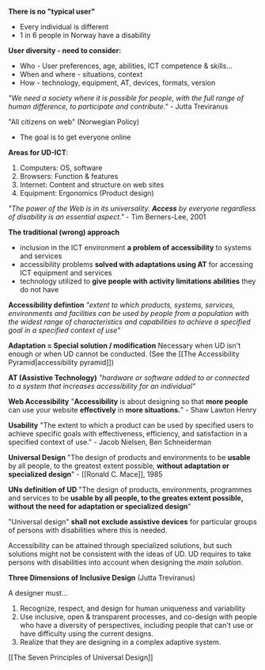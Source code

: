 **There is no "typical user"**
- Every individual is different
- 1 in 6 people in Norway have a disability

**User diversity - need to consider:**
- Who - User preferences, age, abilities, ICT competence & skills...
- When and where - situations, context
- How - technology, equipment, AT, devices, formats, version

*"We need a society where it is possible for people, with the full range of human difference, to participate and contribute."* - Jutta Treviranus

"All citizens on web" (Norwegian Policy)
- The goal is to get everyone online

**Areas for UD-ICT**:
1. Computers: OS, software
2. Browsers: Function & features
3. Internet: Content and structure on web sites
4. Equipment: Ergonomics (Product design)

*"The power of the Web is in its universality. **Access** by everyone regardless of disability is an essential aspect."* - Tim Berners-Lee, 2001

**The traditional (wrong) approach**
- inclusion in the ICT environment **a problem of accessibility** to systems and services
- accessibility problems **solved with adaptations using AT** for accessing ICT equipment and services
- technology utilized to **give people with activity limitations abilities** they do not have

**Accessibility defintion**
*"extent to which products, systems, services, environments and facilities can be used by people from a population with the widest range of characteristics and capabilities to achieve a specified goal in a specified context of use"*

**Adaptation = Special solution / modification**
Necessary when UD isn't enough or when UD cannot be conducted.
(See the [[The Accessibility Pyramid|accessibility pyramid]])

**AT (Assistive Technology)**
*"hardware or software added to or connected to a system that increases accessibility for an individual"*

**Web Accessibility**
"**Accessibility** is about designing so that **more people** can use your website **effectively** in **more situations.**" - Shaw Lawton Henry

**Usability**
"The extent to which a product can be used by specified users to achieve specific goals with effectiveness, efficiency, and satisfaction in a specified context of use." - Jacob Nielsen, Ben Schneiderman

**Universal Design**
"The design of products and environments to be **usable** by all people, to the greatest extent possible, **without adaptation or specialized design**" - [[Ronald C. Mace]], 1985

**UNs definition of UD**
"The design of products, environments, programmes and services to be **usable by all people, to the greates extent possible, without the need for adaptation or specialized design**"

"Universal design" **shall not exclude assistive devices** for particular groups of persons with disabilities where this is needed.

Accessibility can be attained through specialized solutions, but such solutions might not be consistent with the ideas of UD. UD requires to take persons with disabilities into account when designing the *main solution*.

**Three Dimensions of Inclusive Design** (Jutta Treviranus)

A designer must...
1. Recognize, respect, and design for human uniqueness and variability
2. Use inclusive, open & transparent processes, and co-design with people who have a diversity of perspectives, including people that can't use or have difficulty using the current designs.
3. Realize that they are designing in a complex adaptive system.

[[The Seven Principles of Universal Design]]